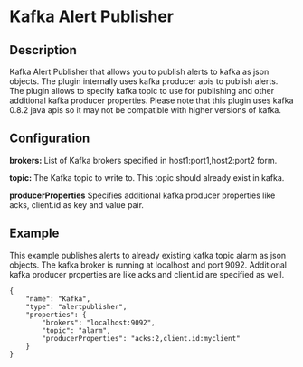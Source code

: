 # Kafka Alert Publisher


Description
-----------
Kafka Alert Publisher that allows you to publish alerts to kafka as json objects.
The plugin internally uses kafka producer apis to publish alerts. 
The plugin allows to specify kafka topic to use for publishing and other additional
kafka producer properties. Please note that this plugin uses kafka 0.8.2 java apis 
so it may not be compatible with higher versions of kafka.


Configuration
-------------
**brokers:** List of Kafka brokers specified in host1:port1,host2:port2 form.

**topic:** The Kafka topic to write to. This topic should already exist in kafka.

**producerProperties** Specifies additional kafka producer properties like acks, client.id as key and value pair.

Example
-------
This example publishes alerts to already existing kafka topic alarm as json objects.
The kafka broker is running at localhost and port 9092. Additional kafka producer properties 
are like acks and client.id are specified as well.


    {
        "name": "Kafka",
        "type": "alertpublisher",
        "properties": {
            "brokers": "localhost:9092",
            "topic": "alarm",
            "producerProperties": "acks:2,client.id:myclient"
        }
    }